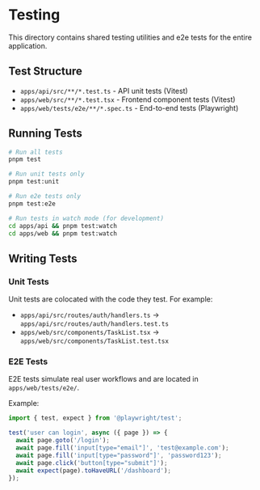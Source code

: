 # Testing

This directory contains shared testing utilities and e2e tests for the entire application.

## Test Structure

- `apps/api/src/**/*.test.ts` - API unit tests (Vitest)
- `apps/web/src/**/*.test.tsx` - Frontend component tests (Vitest)
- `apps/web/tests/e2e/**/*.spec.ts` - End-to-end tests (Playwright)

## Running Tests

```bash
# Run all tests
pnpm test

# Run unit tests only
pnpm test:unit

# Run e2e tests only
pnpm test:e2e

# Run tests in watch mode (for development)
cd apps/api && pnpm test:watch
cd apps/web && pnpm test:watch
```

## Writing Tests

### Unit Tests

Unit tests are colocated with the code they test. For example:

- `apps/api/src/routes/auth/handlers.ts` → `apps/api/src/routes/auth/handlers.test.ts`
- `apps/web/src/components/TaskList.tsx` → `apps/web/src/components/TaskList.test.tsx`

### E2E Tests

E2E tests simulate real user workflows and are located in `apps/web/tests/e2e/`.

Example:
```typescript
import { test, expect } from '@playwright/test';

test('user can login', async ({ page }) => {
  await page.goto('/login');
  await page.fill('input[type="email"]', 'test@example.com');
  await page.fill('input[type="password"]', 'password123');
  await page.click('button[type="submit"]');
  await expect(page).toHaveURL('/dashboard');
});
```
